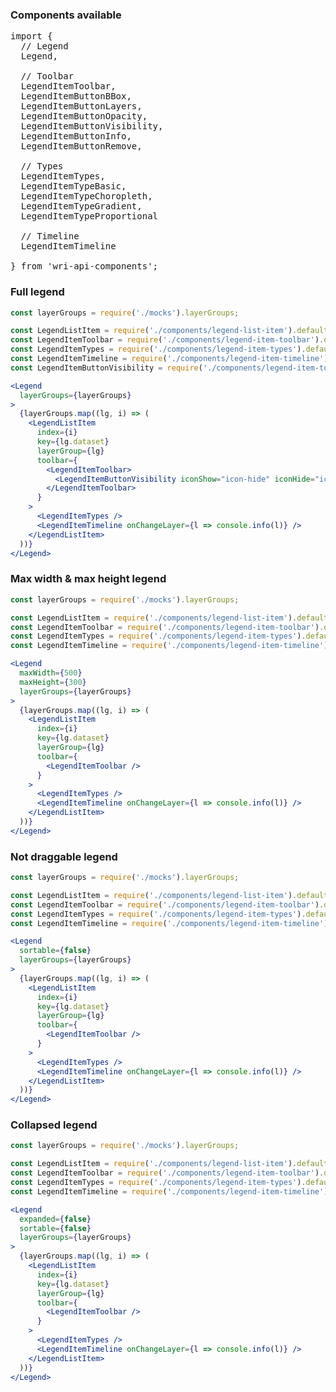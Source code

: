 ### Components available
<pre>
import {
  // Legend
  Legend,

  // Toolbar
  LegendItemToolbar,
  LegendItemButtonBBox,
  LegendItemButtonLayers,
  LegendItemButtonOpacity,
  LegendItemButtonVisibility,
  LegendItemButtonInfo,
  LegendItemButtonRemove,

  // Types
  LegendItemTypes,
  LegendItemTypeBasic,
  LegendItemTypeChoropleth,
  LegendItemTypeGradient,
  LegendItemTypeProportional

  // Timeline
  LegendItemTimeline

} from 'wri-api-components';
</pre>

### Full legend
```jsx
const layerGroups = require('./mocks').layerGroups;

const LegendListItem = require('./components/legend-list-item').default;
const LegendItemToolbar = require('./components/legend-item-toolbar').default;
const LegendItemTypes = require('./components/legend-item-types').default;
const LegendItemTimeline = require('./components/legend-item-timeline').default;
const LegendItemButtonVisibility = require('./components/legend-item-toolbar/legend-item-button-visibility').default;

<Legend
  layerGroups={layerGroups}
>
  {layerGroups.map((lg, i) => (
    <LegendListItem
      index={i}
      key={lg.dataset}
      layerGroup={lg}
      toolbar={
        <LegendItemToolbar>
          <LegendItemButtonVisibility iconShow="icon-hide" iconHide="icon-show" />
        </LegendItemToolbar>
      }
    >
      <LegendItemTypes />
      <LegendItemTimeline onChangeLayer={l => console.info(l)} />
    </LegendListItem>
  ))}
</Legend>
```

### Max width & max height legend
```jsx
const layerGroups = require('./mocks').layerGroups;

const LegendListItem = require('./components/legend-list-item').default;
const LegendItemToolbar = require('./components/legend-item-toolbar').default;
const LegendItemTypes = require('./components/legend-item-types').default;
const LegendItemTimeline = require('./components/legend-item-timeline').default;

<Legend
  maxWidth={500}
  maxHeight={300}
  layerGroups={layerGroups}
>
  {layerGroups.map((lg, i) => (
    <LegendListItem
      index={i}
      key={lg.dataset}
      layerGroup={lg}
      toolbar={
        <LegendItemToolbar />
      }
    >
      <LegendItemTypes />
      <LegendItemTimeline onChangeLayer={l => console.info(l)} />
    </LegendListItem>
  ))}
</Legend>
```


### Not draggable legend
```jsx
const layerGroups = require('./mocks').layerGroups;

const LegendListItem = require('./components/legend-list-item').default;
const LegendItemToolbar = require('./components/legend-item-toolbar').default;
const LegendItemTypes = require('./components/legend-item-types').default;
const LegendItemTimeline = require('./components/legend-item-timeline').default;

<Legend
  sortable={false}
  layerGroups={layerGroups}
>
  {layerGroups.map((lg, i) => (
    <LegendListItem
      index={i}
      key={lg.dataset}
      layerGroup={lg}
      toolbar={
        <LegendItemToolbar />
      }
    >
      <LegendItemTypes />
      <LegendItemTimeline onChangeLayer={l => console.info(l)} />
    </LegendListItem>
  ))}
</Legend>
```

### Collapsed legend
```jsx
const layerGroups = require('./mocks').layerGroups;

const LegendListItem = require('./components/legend-list-item').default;
const LegendItemToolbar = require('./components/legend-item-toolbar').default;
const LegendItemTypes = require('./components/legend-item-types').default;
const LegendItemTimeline = require('./components/legend-item-timeline').default;

<Legend
  expanded={false}
  sortable={false}
  layerGroups={layerGroups}
>
  {layerGroups.map((lg, i) => (
    <LegendListItem
      index={i}
      key={lg.dataset}
      layerGroup={lg}
      toolbar={
        <LegendItemToolbar />
      }
    >
      <LegendItemTypes />
      <LegendItemTimeline onChangeLayer={l => console.info(l)} />
    </LegendListItem>
  ))}
</Legend>
```
